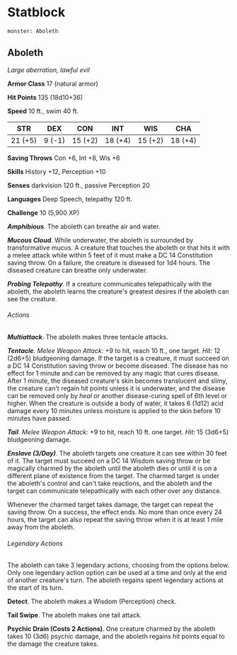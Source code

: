 # Statblock 
```statblock
monster: Aboleth
```



## Aboleth

*Large aberration, lawful evil*

**Armor Class** 17 (natural armor)

**Hit Points** 135 (18d10+36)

**Speed** 10 ft., swim 40 ft.

| STR      | DEX      | CON      | INT      | WIS      | CHA      |
|:--------:|:--------:|:--------:|:--------:|:--------:|:--------:|
| 21 (+5)  | 9 (-1)   | 15 (+2)  | 18 (+4)  | 15 (+2)  | 18 (+4)  |

**Saving Throws** Con +6, Int +8, Wis +6

**Skills** History +12, Perception +10

**Senses** darkvision 120 ft., passive Perception 20

**Languages** Deep Speech, telepathy 120 ft.

**Challenge** 10 (5,900 XP)

***Amphibious***. The aboleth can breathe air and water.

***Mucous Cloud***. While underwater, the aboleth is surrounded by transformative mucus. A creature that touches the aboleth or that hits it with a melee attack while within 5 feet of it must make a DC 14 Constitution saving throw. On a failure, the creature is diseased for 1d4 hours. The diseased creature can breathe only underwater.

***Probing Telepathy***. If a creature communicates telepathically with the aboleth, the aboleth learns the creature's greatest desires if the aboleth can see the creature.

###### Actions

***Multiattack***. The aboleth makes three tentacle attacks.

***Tentacle***. *Melee Weapon Attack:* +9 to hit, reach 10 ft., one target. *Hit:* 12 (2d6+5) bludgeoning damage. If the target is a creature, it must succeed on a DC 14 Constitution saving throw or become diseased. The disease has no effect for 1 minute and can be removed by any magic that cures disease. After 1 minute, the diseased creature's skin becomes translucent and slimy, the creature can't regain hit points unless it is underwater, and the disease can be removed only by *heal* or another disease-curing spell of 6th level or higher. When the creature is outside a body of water, it takes 6 (1d12) acid damage every 10 minutes unless moisture is applied to the skin before 10 minutes have passed.

***Tail***. *Melee Weapon Attack:* +9 to hit, reach 10 ft. one target. *Hit:* 15 (3d6+5) bludgeoning damage.

***Enslave (3/Day)***. The aboleth targets one creature it can see within 30 feet of it. The target must succeed on a DC 14 Wisdom saving throw or be magically charmed by the aboleth until the aboleth dies or until it is on a different plane of existence from the target. The charmed target is under the aboleth's control and can't take reactions, and the aboleth and the target can communicate telepathically with each other over any distance.

Whenever the charmed target takes damage, the target can repeat the saving throw. On a success, the effect ends. No more than once every 24 hours, the target can also repeat the saving throw when it is at least 1 mile away from the aboleth.

###### Legendary Actions

The aboleth can take 3 legendary actions, choosing from the options below. Only one legendary action option can be used at a time and only at the end of another creature's turn. The aboleth regains spent legendary actions at the start of its turn.

**Detect**. The aboleth makes a Wisdom (Perception) check.

**Tail Swipe**. The aboleth makes one tail attack.

**Psychic Drain (Costs 2 Actions)**. One creature charmed by the aboleth takes 10 (3d6) psychic damage, and the aboleth regains hit points equal to the damage the creature takes.